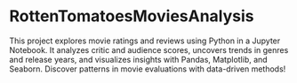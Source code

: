 # RottenTomatoesMoviesAnalysis
This project explores movie ratings and reviews using Python in a Jupyter Notebook. It analyzes critic and audience scores, uncovers trends in genres and release years, and visualizes insights with Pandas, Matplotlib, and Seaborn. Discover patterns in movie evaluations with data-driven methods!

